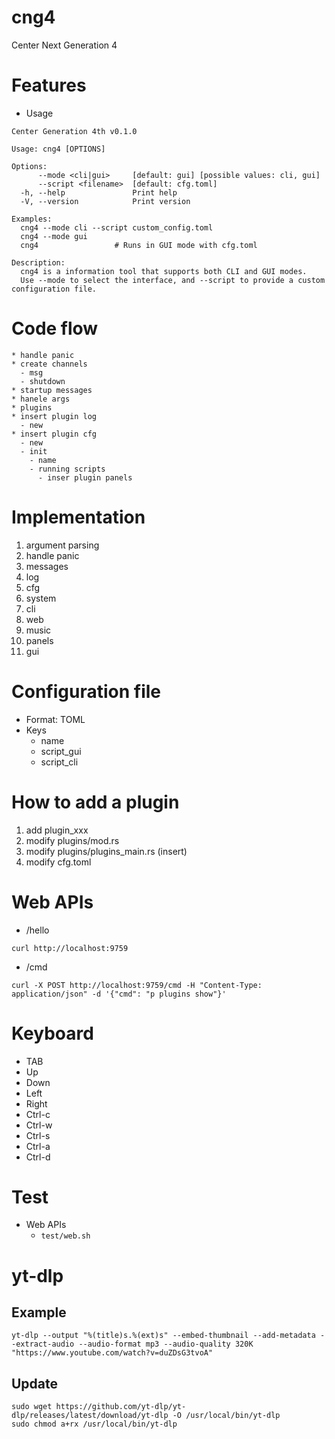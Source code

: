 # cng4

Center Next Generation 4

# Features

- Usage

```
Center Generation 4th v0.1.0

Usage: cng4 [OPTIONS]

Options:
      --mode <cli|gui>     [default: gui] [possible values: cli, gui]
      --script <filename>  [default: cfg.toml]
  -h, --help               Print help
  -V, --version            Print version

Examples:
  cng4 --mode cli --script custom_config.toml
  cng4 --mode gui
  cng4                 # Runs in GUI mode with cfg.toml

Description:
  cng4 is a information tool that supports both CLI and GUI modes.
  Use --mode to select the interface, and --script to provide a custom configuration file.
```

# Code flow

```
* handle panic
* create channels
  - msg
  - shutdown
* startup messages
* hanele args
* plugins
* insert plugin log
  - new
* insert plugin cfg
  - new
  - init
    - name
    - running scripts
      - inser plugin panels
```

# Implementation

1. argument parsing
1. handle panic
1. messages
1. log
1. cfg
1. system
1. cli
1. web
1. music
1. panels
1. gui

# Configuration file

- Format: TOML
- Keys
  - name
  - script_gui
  - script_cli

# How to add a plugin

1. add plugin_xxx
1. modify plugins/mod.rs
1. modify plugins/plugins_main.rs (insert)
1. modify cfg.toml

# Web APIs

- /hello

```
curl http://localhost:9759
```

- /cmd

```
curl -X POST http://localhost:9759/cmd -H "Content-Type: application/json" -d '{"cmd": "p plugins show"}'
```

# Keyboard

- TAB
- Up
- Down
- Left
- Right
- Ctrl-c
- Ctrl-w
- Ctrl-s
- Ctrl-a
- Ctrl-d

# Test

- Web APIs
  - `test/web.sh`

# yt-dlp

## Example

```
yt-dlp --output "%(title)s.%(ext)s" --embed-thumbnail --add-metadata --extract-audio --audio-format mp3 --audio-quality 320K "https://www.youtube.com/watch?v=duZDsG3tvoA"
```

## Update

```
sudo wget https://github.com/yt-dlp/yt-dlp/releases/latest/download/yt-dlp -O /usr/local/bin/yt-dlp
sudo chmod a+rx /usr/local/bin/yt-dlp
```
